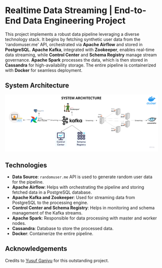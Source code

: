 # Realtime Data Streaming | End-to-End Data Engineering Project

This project implements a robust data pipeline leveraging a diverse technology stack. It begins by fetching synthetic user data from the 'randomuser.me' API, orchestrated via **Apache Airflow** and stored in **PostgreSQL**. **Apache Kafka**, integrated with **Zookeeper**, enables real-time data streaming, while **Control Center** and **Schema Registry** manage stream governance. **Apache Spark** processes the data, which is then stored in **Cassandra** for high-availability storage. The entire pipeline is containerized with **Docker** for seamless deployment.

## System Architecture
![System Architecture](https://github.com/afnanshihab8/Realtime-Data-Streaming---Data-Engineering-/blob/main/Data%20engineering%20architecture.png)

## Technologies
- **Data Source**:  `randomuser.me` API is used to generate random user data for the pipeline.
- **Apache Airflow**: Helps with orchestrating the pipeline and storing fetched data in a PostgreSQL database.
- **Apache Kafka and Zookeeper**: Used for streaming data from PostgreSQL to the processing engine.
- **Control Center and Schema Registry**: Helps in monitoring and schema management of the Kafka streams.
- **Apache Spark**: Responsible for data processing with master and worker nodes.
- **Cassandra**: Database to store the processed data.
- **Docker**: Containerize the entire pipeline.

## Acknowledgements
Credits to [Yusuf Ganiyu](https://www.linkedin.com/in/yusuf-ganiyu-b90140107/) for this outstanding project. 




